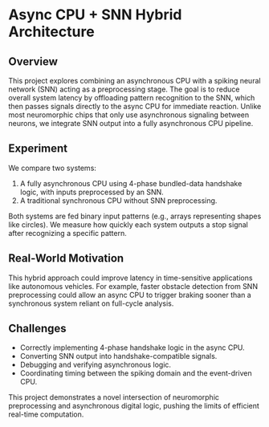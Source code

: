 # Async CPU + SNN Hybrid Architecture

## Overview

This project explores combining an asynchronous CPU with a spiking neural network (SNN) acting as a preprocessing stage. The goal is to reduce overall system latency by offloading pattern recognition to the SNN, which then passes signals directly to the async CPU for immediate reaction. Unlike most neuromorphic chips that only use asynchronous signaling between neurons, we integrate SNN output into a fully asynchronous CPU pipeline.

## Experiment

We compare two systems:
1. A fully asynchronous CPU using 4-phase bundled-data handshake logic, with inputs preprocessed by an SNN.
2. A traditional synchronous CPU without SNN preprocessing.

Both systems are fed binary input patterns (e.g., arrays representing shapes like circles). We measure how quickly each system outputs a stop signal after recognizing a specific pattern.

## Real-World Motivation

This hybrid approach could improve latency in time-sensitive applications like autonomous vehicles. For example, faster obstacle detection from SNN preprocessing could allow an async CPU to trigger braking sooner than a synchronous system reliant on full-cycle analysis.

## Challenges

- Correctly implementing 4-phase handshake logic in the async CPU.
- Converting SNN output into handshake-compatible signals.
- Debugging and verifying asynchronous logic.
- Coordinating timing between the spiking domain and the event-driven CPU.

This project demonstrates a novel intersection of neuromorphic preprocessing and asynchronous digital logic, pushing the limits of efficient real-time computation.
